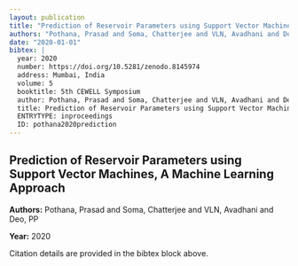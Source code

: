 ```yaml
---
layout: publication
title: "Prediction of Reservoir Parameters using Support Vector Machines, A  Machine Learning Approach"
authors: "Pothana, Prasad and Soma, Chatterjee and VLN, Avadhani and Deo, PP"
date: "2020-01-01"
bibtex: |
  year: 2020
  number: https://doi.org/10.5281/zenodo.8145974
  address: Mumbai, India
  volume: 5
  booktitle: 5th CEWELL Symposium
  author: Pothana, Prasad and Soma, Chatterjee and VLN, Avadhani and Deo, PP
  title: Prediction of Reservoir Parameters using Support Vector Machines, A  Machine Learning Approach
  ENTRYTYPE: inproceedings
  ID: pothana2020prediction
---
```


## Prediction of Reservoir Parameters using Support Vector Machines, A  Machine Learning Approach

**Authors:** Pothana, Prasad and Soma, Chatterjee and VLN, Avadhani and Deo, PP

**Year:** 2020

Citation details are provided in the bibtex block above.
